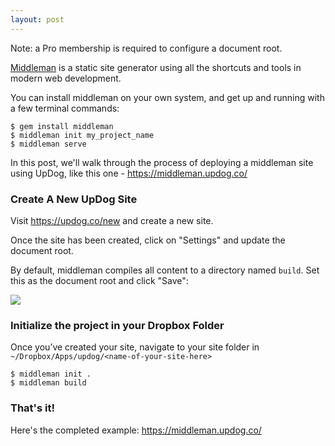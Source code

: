 ```yaml
---
layout: post
---
```


<div class='notice' style='margin-top:10px;'>
  Note: a Pro membership is required to configure a document root.
</div>

[Middleman](https://middlemanapp.com/) is a static site generator using all the
shortcuts and tools in modern web development.

You can install middleman on your own system, and get up and running with a few
terminal commands:

```
$ gem install middleman
$ middleman init my_project_name
$ middleman serve
```

In this post, we'll walk through the process of deploying a middleman site using
UpDog, like this one - https://middleman.updog.co/

### Create A New UpDog Site

Visit <https://updog.co/new> and create a new site.

Once the site has been created, click on "Settings" and update the document root.

By default, middleman compiles all content to a directory named `build`. Set this
as the document root and click "Save":

![](https://dl.dropbox.com/s/64iubufgnagztnh/Screenshot%202016-10-16%2016.53.40.png?dl=0)

### Initialize the project in your Dropbox Folder

Once you’ve created your site, navigate to your site folder in `~/Dropbox/Apps/updog/<name-of-your-site-here>`

```
$ middleman init .
$ middleman build
```

### That's it!

Here's the completed example: <https://middleman.updog.co/>
